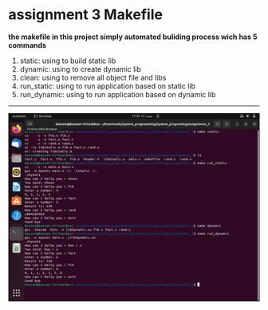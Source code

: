 # assignment 3 Makefile
 **the makefile in this project simply automated buliding process wich has
   5 commands**
   1. static: using to build static lib
   2. dynamic: using to create dynamic lib
   3. clean: using to remove all object file and libs
   4. run_static: using to run application based on static lib
   5. run_dynamic: using to run application based on dynamic lib
   
----
![](https://github.com/bassamkhamis/system_programing/blob/main/assignment_3/makefile.png)
